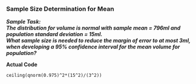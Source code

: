 ### Sample Size Determination for Mean
**_Sample Task:</br>
The distribution for volume is normal with sample mean = 796ml and population standard deviation = 15ml.</br>
What sample size is needed to reduce the margin of error to at most 3ml, when developing a 95% confidence interval for the mean volume for population?_**

**Actual Code**
```
ceiling(qnorm(0.975)^2*(15^2)/(3^2))
```
